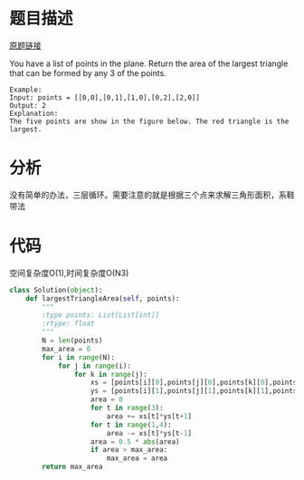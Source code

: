 
# 题目描述
[原题链接](https://leetcode.com/problems/largest-triangle-area/)

You have a list of points in the plane. Return the area of the largest triangle that can be formed by any 3 of the points.

```
Example:
Input: points = [[0,0],[0,1],[1,0],[0,2],[2,0]]
Output: 2
Explanation: 
The five points are show in the figure below. The red triangle is the largest.
```

<!--more-->

# 分析
没有简单的办法，三层循环。需要注意的就是根据三个点来求解三角形面积，系鞋带法

# 代码
空间复杂度O(1),时间复杂度O(N3)
```Python
class Solution(object):
    def largestTriangleArea(self, points):
        """
        :type points: List[List[int]]
        :rtype: float
        """
        N = len(points)
        max_area = 0
        for i in range(N):
            for j in range(i):
                for k in range(j):
                    xs = [points[i][0],points[j][0],points[k][0],points[i][0]]
                    ys = [points[i][1],points[j][1],points[k][1],points[i][1]]
                    area = 0
                    for t in range(3):
                        area += xs[t]*ys[t+1]
                    for t in range(1,4):
                        area -= xs[t]*ys[t-1]
                    area = 0.5 * abs(area)
                    if area > max_area:
                        max_area = area
        return max_area
```
            